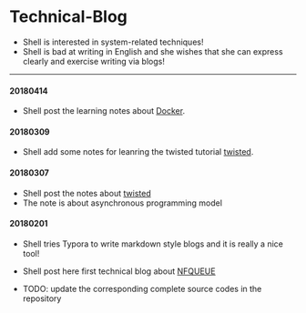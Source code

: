 # Technical-Blog

* Shell is interested in system-related techniques!
* Shell is bad at writing in English and she wishes that she can express clearly and exercise writing via blogs!

----
#### 20180414

* Shell post the learning notes about [Docker](Docker/rundocker.md).

#### 20180309

* Shell add some notes for leanring the twisted tutorial [twisted](twisted/Twisted.md).

#### 20180307

* Shell post the notes about [twisted](twisted/Twisted.md)
* The note is about asynchronous programming model

#### 20180201

* Shell tries Typora to write markdown style blogs and it is really a nice tool! 


* Shell post here first technical blog about [NFQUEUE](NFQUEUE/NFQUEUE.md) 
* TODO: update the corresponding complete source codes in the repository


​
